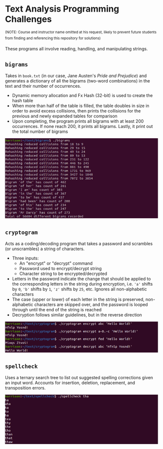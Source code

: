 # Text Analysis Programming Challenges

<sup>(NOTE: Course and instructor name omitted at his request, likely to prevent future students from finding and referencing this repository for solutions)</sup>

These programs all involve reading, handling, and manipulating strings.

## `bigrams`
Takes in `book.txt` (in our case, Jane Austen's *Pride and Prejudice*) and generates a dictionary of all the bigrams (two-word combinations) in the text and their number of occurrences.
- Dynamic memory allocation and Fx Hash (32-bit) is used to create the hash table
- When more than half of the table is filled, the table doubles in size in order to avoid excess collisions, then prints the collisions for the previous and newly expanded tables for comparison
- Upon completing, the program prints all bigrams with at least 200 occurrences. If none reach 200, it prints all bigrams. Lastly, it print out the total number of bigrams

<img src="media/bigrams.png" width="640">

## `cryptogram`
Acts as a coding/decoding program that takes a password and scrambles (or unscrambles) a string of characters.
- Three inputs:
  - An "encrypt" or "decrypt" command
  - Password used to encrypt/decrypt string
  - Character string to be encrypted/decrypted
- Letters in the password indicate the change that should be applied to the corresponding letters in the string during encryption, i.e. `'a'` shifts by `0`, `'b'` shifts by `1`, `'z'` shifts by `25`, etc. Ignores all non-alphabetic characters
- The case (upper or lower) of each letter in the string is preserved, non-alphabetic characters are skipped over, and the password is looped through until the end of the string is reached
- Decryption follows similar guidelines, but in the reverse direction

<img src="media/cryptogram.png" width="640">

## `spellcheck`
Uses a ternary search tree to list out suggested spelling corrections given an input word. Accounts for insertion, deletion, replacement, and transposition errors.

<img src="media/spellcheck.png" width="640">
